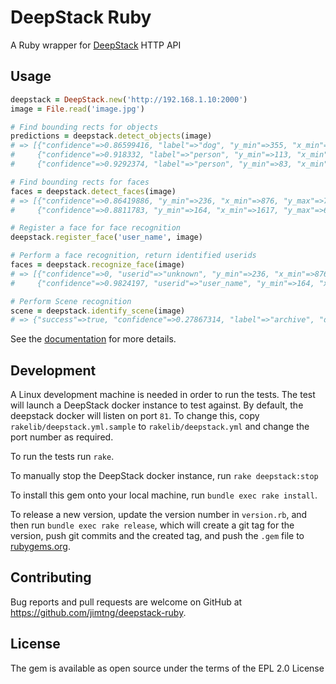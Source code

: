 # DeepStack Ruby

A Ruby wrapper for [DeepStack](https://www.deepstack.cc/) HTTP API

## Usage

```ruby
deepstack = DeepStack.new('http://192.168.1.10:2000')
image = File.read('image.jpg')

# Find bounding rects for objects
predictions = deepstack.detect_objects(image) 
# => [{"confidence"=>0.86599416, "label"=>"dog", "y_min"=>355, "x_min"=>648, "y_max"=>540, "x_max"=>797},
#     {"confidence"=>0.918332, "label"=>"person", "y_min"=>113, "x_min"=>442, "y_max"=>524, "x_max"=>601},
#     {"confidence"=>0.9292374, "label"=>"person", "y_min"=>83, "x_min"=>294, "y_max"=>521, "x_max"=>447}]

# Find bounding rects for faces
faces = deepstack.detect_faces(image)
# => [{"confidence"=>0.86419886, "y_min"=>236, "x_min"=>876, "y_max"=>730, "x_max"=>1203},
#     {"confidence"=>0.8811783, "y_min"=>164, "x_min"=>1617, "y_max"=>692, "x_max"=>1985}]

# Register a face for face recognition
deepstack.register_face('user_name', image)

# Perform a face recognition, return identified userids
faces = deepstack.recognize_face(image)
# => [{"confidence"=>0, "userid"=>"unknown", "y_min"=>236, "x_min"=>876, "y_max"=>730, "x_max"=>1203},
#     {"confidence"=>0.9824197, "userid"=>"user_name", "y_min"=>164, "x_min"=>1617, "y_max"=>692, "x_max"=>1985}]

# Perform Scene recognition
scene = deepstack.identify_scene(image)
# => {"success"=>true, "confidence"=>0.27867314, "label"=>"archive", "duration"=>0}
```

See the [documentation](https://www.rubydoc.info/gems/deepstack) for more details.

## Development

A Linux development machine is needed in order to run the tests. The test will launch a DeepStack docker instance
to test against. By default, the deepstack docker will listen on port `81`. To change this, copy `rakelib/deepstack.yml.sample` to `rakelib/deepstack.yml` 
and change the port number as required.

To run the tests run `rake`.

To manually stop the DeepStack docker instance, run `rake deepstack:stop`

To install this gem onto your local machine, run `bundle exec rake install`. 

To release a new version, update the version number in `version.rb`, and then run `bundle exec rake release`, 
which will create a git tag for the version, push git commits and the created tag, and push 
the `.gem` file to [rubygems.org](https://rubygems.org).

## Contributing

Bug reports and pull requests are welcome on GitHub at https://github.com/jimtng/deepstack-ruby.

## License

The gem is available as open source under the terms of the EPL 2.0 License
